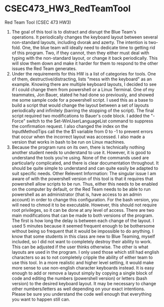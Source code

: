 # CSEC473_HW3_RedTeamTool
Red Team Tool (CSEC 473 HW3)

1) The goal of this tool is to distract and disrupt the Blue Team's operations. It periodically changes the keyboard layout between several non-standard layouts, including dvorak and azerty. The intention is two-fold. One, the blue team will ideally need to dedicate time to getting rid of this program. Two, if they cannot, then they either must deal with typing with the non-standard layout, or change it back periodically. This will slow them down and make it harder for them to respond to the other issues the Red Team generates.
2) Under the requirements for this HW is a list of categories for tools. One of them, destructive/distracting, lists "mess with the keyboard" as an example. Knowing there are multiple keyboard layouts, I decided to see if I could change them from powershell or a Linux Terminal. One of my teammates, Jon Bauer, stated he had done so previously, and showed me some sample code for a powershell script. I used this as a base to build a script that would change the layout between a set of layouts periodically and infinitely (barring the stopping of the script). The final script required two modifications to Bauer's code block. I added the "-Force" switch to the Set-WinUserLanguageList command to suppress the confirmation request. I also changed the index on the InputMethodTips call the the $1 variable from 0 to -1 to prevent errors that occur when the incorrect layout was accessed. I also made a version that works in bash to be run on Linux machines. 
3) Because the program runs on its own, there is technically nothing another student needs to understand to use it. However, it is good to understand the tools you're using. None of the commands used are particularly complicated, and there is clear documentation throughout. It should be quite simple to understand and can quite easily be adapted to suit specific needs.
Other Relevent Information:
The singular issue I am aware of with the powershell version of this tool is that it requires that powershell allow scripts to be run. Thus, either this needs to be enabled on the computer by default, or the Red Team needs to be able to run powershell as an administrator (that is, have access to an admin account) in order to change this configuration. For the bash version, you will need to chmod it to be executable. However, this should not require root privileges, so it can be done at any level of access.
There are two main modifications that can be made to both versions of the program. The first is how long the delay is between each change of the layout. I used 5 minutes because it seemed frequent enough to be bothersome without being so frequent that it would be impossible to do anything. I know that some students in this class are new to Blue Teaming, myself included, so I did not want to completely destroy their ability to work. This can be adjusted if the user thinks otherwise. The other is what layouts are used in the program. I only used those which still had english characters so as to not completely cripple the ability of either team to use this tool. In a more realistic and higher level setting, it would make more sense to use non-english character keyboards instead. It is easy enough to add or remove a layout simply by copying a single block of code and editing the numbers (powershell version) or letters (bash version) to the desired keyboard layout. It may be necessary to change other numbers/letters as well depending on your exact intentions. Please be sure you understand the code well enough that everything you want to happen still can.
